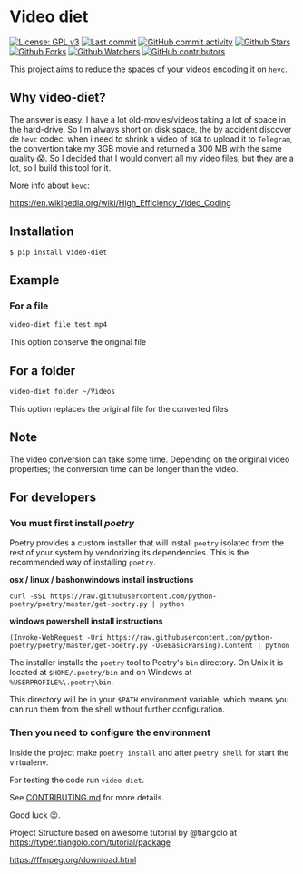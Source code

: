 # Video diet

[![License: GPL v3](https://img.shields.io/badge/License-GPLv3-blue.svg?label=license)](https://www.gnu.org/licenses/gpl-3.0) [![Last commit](https://img.shields.io/github/last-commit/hiancdtrsnm/video-diet.svg?style=flat)](https://github.com/hiancdtrsnm/video-diet/commits) [![GitHub commit activity](https://img.shields.io/github/commit-activity/m/hiancdtrsnm/video-diet)](https://github.com/hiancdtrsnm/video-diet/commits) [![Github Stars](https://img.shields.io/github/stars/hiancdtrsnm/video-diet?style=flat&logo=github)](https://github.com/hiancdtrsnm/video-diet) [![Github Forks](https://img.shields.io/github/forks/hiancdtrsnm/video-diet?style=flat&logo=github)](https://github.com/hiancdtrsnm/video-diet) [![Github Watchers](https://img.shields.io/github/watchers/hiancdtrsnm/video-diet?style=flat&logo=github)](https://github.com/hiancdtrsnm/video-diet) [![GitHub contributors](https://img.shields.io/github/contributors/hiancdtrsnm/video-diet)](https://github.com/hiancdtrsnm/video-diet/graphs/contributors)

This project aims to reduce the spaces of your videos encoding it on `hevc`.

## Why video-diet?
The answer is easy. I have a lot old-movies/videos taking a lot of space in the hard-drive.
So I'm always short on disk space, the by accident discover de `hevc` codec. when i need to shrink a video of `3GB`
to upload it to `Telegram`, the convertion take my 3GB movie and returned a 300 MB with the same quality 😱. So I
decided that I would convert all my video files, but they are a lot, so I build this tool for it.

More info about `hevc`:

https://en.wikipedia.org/wiki/High_Efficiency_Video_Coding


## Installation

<div class="termy">

```console
$ pip install video-diet
```

</div>

## Example

### For a file

```bash
video-diet file test.mp4
```
This option conserve the original file

## For a folder
```bash
video-diet folder ~/Videos
```
This option replaces the original file for the converted files

## Note

The video conversion can take some time. Depending on the original video properties; the conversion time can be longer than the video.

## For developers

### You must first install *poetry*

Poetry provides a custom installer that will install `poetry` isolated from the rest of your system by vendorizing its dependencies. This is the recommended way of installing `poetry`.

**osx / linux / bashonwindows install instructions**

`curl -sSL https://raw.githubusercontent.com/python-poetry/poetry/master/get-poetry.py | python`

**windows powershell install instructions**

`(Invoke-WebRequest -Uri https://raw.githubusercontent.com/python-poetry/poetry/master/get-poetry.py -UseBasicParsing).Content | python`

The installer installs the `poetry` tool to Poetry's `bin` directory. On Unix it is located at `$HOME/.poetry/bin` and on Windows at `%USERPROFILE%\.poetry\bin`.

This directory will be in your `$PATH` environment variable, which means you can run them from the shell without further configuration.

### Then you need to configure the environment

Inside the project make `poetry install` and after `poetry shell` for start the virtualenv.

For testing the code run `video-diet`.

See [CONTRIBUTING.md](CONTRIBUTING.md) for more details.

Good luck 😉.

Project Structure based on awesome tutorial by @tiangolo at https://typer.tiangolo.com/tutorial/package

https://ffmpeg.org/download.html
